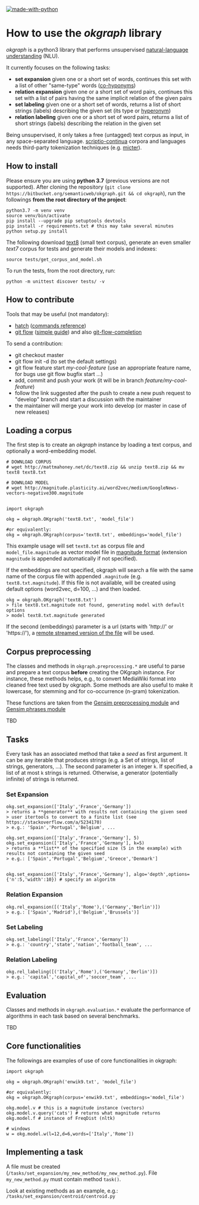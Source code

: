 [![made-with-python](https://img.shields.io/badge/Made%20with-Python-1f425f.svg)](https://www.python.org/)

How to use the _okgraph_ library
================================

_okgraph_ is a python3 library that performs unsupervised [natural-language understanding](https://en.wikipedia.org/wiki/Natural-language_understanding) (NLU).

It currently focuses on the following tasks:

  - **set expansion** given one or a short set of words, continues this set with a list of other "same-type" words ([co-hyponyms](https://en.wikipedia.org/wiki/Hyponymy_and_hypernymy#Co-hyponyms)) 
  - **relation expansion** given one or a short set of word pairs, continues this set with a list of pairs having the same implicit relation of the given pairs
  - **set labeling** given one or a short set of words, returns a list of short strings (labels) describing the given set (its type or [hyperonym](https://en.wikipedia.org/wiki/Hyponymy_and_hypernymy))
  - **relation labeling** given one or a short set of word pairs, returns a list of short strings (labels) describing the relation in the given set

Being unsupervised, it only takes a free (untagged) text corpus as input, in any space-separated language. [scriptio-continua](https://en.wikipedia.org/wiki/Scriptio_continua) corpora and languages needs third-party tokenization techniques (e.g. [micter](https://github.com/tkng/micter)).

How to install
--------------
Please ensure you are using **python 3.7** (previous versions are not supported).
After cloning the repository (`git clone https://bitbucket.org/semanticweb/okgraph.git && cd okgraph`), run the followings **from the root directory of the project**:
```
python3.7 -m venv venv
source venv/bin/activate
pip install --upgrade pip setuptools devtools
pip install -r requirements.txt # this may take several minutes
python setup.py install
```

The following download [text8](http://mattmahoney.net/dc/textdata) (small text corpus), generate an even smaller *text7* corpus for tests 
and generate their models and indexes:
```
source tests/get_corpus_and_model.sh
```

To run the tests, from the root directory, run:
```
python -m unittest discover tests/ -v
```

How to contribute
-----------
Tools that may be useful (not mandatory):

  - [hatch](https://github.com/ofek/hatch) ([commands reference](https://github.com/ofek/hatch/blob/master/COMMANDS.rst))
  - [git flow](https://github.com/nvie/gitflow) ([simple guide](https://jeffkreeftmeijer.com/git-flow/)) and also [git-flow-completion](https://github.com/bobthecow/git-flow-completion)

To send a contribution:

  - git checkout master
  - git flow init -d (to set the default settings)
  - git flow feature start *my-cool-feature* (use an appropriate feature name, for bugs use git flow bugfix start ...) 
  - add, commit and push your work (it will be in branch *feature/my-cool-feature*)
  - follow the link suggested after the push to create a new push request to "develop" branch and start a discussion with the maintainer
  - the maintainer will merge your work into develop (or master in case of new releases)


Loading a corpus
----------------
The first step is to create an _okgraph_ instance by loading a text corpus, and optionally a word-embedding model. 

    # DOWNLOAD CORPUS     
    # wget http://mattmahoney.net/dc/text8.zip && unzip text8.zip && mv text8 text8.txt

    # DOWNLOAD MODEL
    # wget http://magnitude.plasticity.ai/word2vec/medium/GoogleNews-vectors-negative300.magnitude
    

    import okgraph
    
    okg = okgraph.OKgraph('text8.txt', 'model_file')
    
    #or equivalently: 
    okg = okgraph.OKgraph(corpus='text8.txt', embeddings='model_file')

This example usage will set `text8.txt` as corpus file and `model_file.magnitude` as vector model file in [magnitude format](https://github.com/plasticityai/magnitude) (extension `magnitude` is appended automatically if not specified).

If the embeddings are not specified, okgraph will search a file with the same name of the corpus file with appended `.magnitude` (e.g. `text8.txt.magnitude`). If this file is not available, will be created using default options (word2vec, d=100, ...) and then loaded.


    okg = okgraph.OKgraph('text8.txt')
    > file text8.txt.magnitude not found, generating model with default options
    > model text8.txt.magnitude generated


If the second (embeddings) parameter is a url (starts with 'http://' or 'https://'), a [remote streamed version of the file](https://github.com/plasticityai/magnitude#remote-streaming-over-http) will be used.

Corpus preprocessing
--------------------
The classes and methods in `okgraph.preprocessing.*` are useful to parse and prepare a text corpus **before** creating the OKgraph instance. For instance, these methods helps, e.g., to convert MediaWiki format into cleaned free text used by okgraph. Some methods are also useful to make it lowercase, for stemming and for co-occurrence (n-gram) tokenization.

These functions are taken from the [Gensim preprocessing module](https://radimrehurek.com/gensim/parsing/preprocessing.html) and [Gensim phrases module](https://radimrehurek.com/gensim/models/phrases.html)


TBD


Tasks
-----
Every task has an associated method that take a _seed_ as first argument. It can be any iterable that produces  strings (e.g. a Set of strings, list of strings, generators, ...).
The second parameter is an integer `k`. If specified, a list of at most `k` strings is returned. Otherwise, a generator (potentially infinite) of strings is returned.


### Set Expansion ###
    okg.set_expansion(['Italy','France','Germany'])
    > returns a **generator** with results not containing the given seed 
    > user itertools to convert to a finite list (see https://stackoverflow.com/a/5234170)
    > e.g.: 'Spain','Portugal','Belgium', ... 

    okg.set_expansion(['Italy','France','Germany'], 5)
    okg.set_expansion(['Italy','France','Germany'], k=5)
    > returns a **list** of the specified size (5 in the example) with results not containing the given seed
    > e.g.: ['Spain','Portugal','Belgium','Greece','Denmark']


    okg.set_expansion(['Italy','France','Germany'], algo='depth',options={'n':5,'width':10}) # specify an algoritm


### Relation Expansion ###

    okg.rel_expansion([('Italy','Rome'),('Germany','Berlin')])
    > e.g.: ['Spain','Madrid'),('Belgium','Brussels')]

### Set Labeling ###

    okg.set_labeling(['Italy','France','Germany'])
    > e.g.: 'country','state','nation','football_team', ...

### Relation Labeling ###

    okg.rel_labeling([('Italy','Rome'),('Germany','Berlin')])
    > e.g.: 'capital','capital_of','soccer_team', ...

Evaluation
----------
Classes and methods in `okgraph.evaluation.*` evaluate the performance of algorithms in each task based on several benchmarks.

TBD

Core functionalities
--------------------
The followings are examples of use of core functionalities in okgraph:
```
import okgraph

okg = okgraph.OKgraph('enwik9.txt', 'model_file')

#or equivalently: 
okg = okgraph.OKgraph(corpus='enwik9.txt', embeddings='model_file')

okg.model.v # this is a magnitude instance (vectors)
okg.model.v.query('cats') # returns what magnitude returns
okg.model.f # instance of FreqDist (nltk)

# windows
w = okg.model.w(l=12,d=6,words=['Italy','Rome']) 
```

## Implementing a task

A file must be created (`/tasks/set_expansion/my_new_method/my_new_method.py`).
File `my_new_method.py` must contain method `task()`.

Look at existing methods as an example, e.g.: `/tasks/set_expansion/centroid/centroid.py`
    
